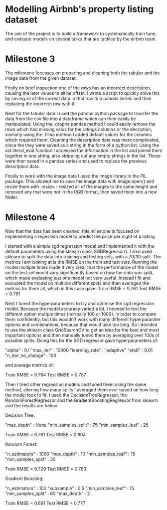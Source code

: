 # Modelling Airbnb's property listing dataset

The aim of the project is to build a framework to systematically train tune, and evaluate models on several tasks that are tackled by the airbnb team.

# Milestone 3
The milestone focusses on preparing and cleaning both the tabular and the image data from the given dataset.

Firstly on brief inspection one of the rows has an incorrect description, causing the later values to all be offset. I wrote a script to quickly solve this by saving all of the correct data in that row to a pandas series and then replacing the incorrect row with it.

Next for the tabular data I used the pandas python package to transfer the data from the csv file into a dataframe which can then easily be manipulated. Using the .dropna pandas method I could easily remove the rows which had missing valus for the ratings columns or the decription, similarly using the .fillna method I added default values for the columns which required them. Cleaning the description data was more complicated, since the they were saved as a string in the form of a python list.  Using the ast.literal_eval function I accessed the information in the list and joined them together in one string, also stripping out any empty strings in the list. These were then saved in a pandas series and used to replace the previous description data.

Finally to work with the image data I used the image library in the PIL package. This allowed me to save the image data with image.open() and resize them with .resize. I resized all of the images to the same height and removed any that were not in the RGB format, then saved them into a new folder.


# Milestone 4

Now that the data has been cleaned, this milestone is focused on implementing a regession model to predict the price per night of a listing.

I started with a simple sgd regression model and implemented it with the default parameters using the sklearn class SGDRegressor(). I also used sklearn to split the data into training and testing sets, with a 70/30 split. The metrics I am looking at is the RMSE on the train and test sets. Running the model multiple times made it very clear that the performance of the model on the test set would vary significantly based on how the data was split, which made evaluating just one model not very useful. Instead I fit and evaluated the model on multiple different splits and then averaged the metrics for them all, which in this case gave:
Train RMSE = 0.761
Test RMSE = 0.791

Next I tuned the hyperparameters to try and optimise the sgd regression model. Because the model accuracy varied a lot, I needed to test the different option multple times (normally 100 or 1000), in order to compare them confidently, but this wouldn't work with many different hyperparamter options and combinations, because that would take too long. So I decided to use the sklearn class GridSearchCV to get an idea for the best and most important options and then manually tuned them by averaging over 100s of possible splits. Doing this for the SGD regressor gave hyperparameters of:

"alpha" : 0.1
"max_iter" : 10000
"learning_rate" : "adaptive"
"eta0" : 0.01
"n_iter_no_change" : 100

and average metrics of:

Train RMSE = 0.764
Test RMSE = 0.787

Then I tried other regression models and tuned them using the same method, altering how many splits I averaged them over based on how long the model took to fit. I used the DecisionTreeRegressor, the RandomForestRegressor and the GradientBoostingRegressor from sklearn and the results are below.

Decision Tree:

"max_depth" : None
"min_samples_split" : 75
"min_samples_leaf" : 25

Train RMSE = 0.761
Test RMSE = 0.804


Random Forest:

"n_estimators" : 1000
"max_depth" : 10
"min_samples_leaf" : 15
"min_samples_split" : 30

Train RMSE = 0.729
Test RMSE = 0.783

Gradient Boosting:

"n_estimators" : 100
"subsample" : 0.5
"min_samples_leaf" : 15
"min_samples_split" : 60
"max_depth" : 2

Train RMSE = 0.691
Test RMSE = 0.777